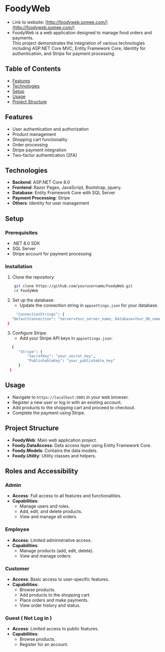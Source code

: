 # FoodyWeb  
- Link to website: [http://foodyweb.somee.com/](http://foodyweb.somee.com/)  
- FoodyWeb is a web application designed to manage food orders and payments.  
This project demonstrates the integration of various technologies including ASP.NET Core MVC, Entity Framework Core, Identity for authentication, and Stripe for payment processing.

## Table of Contents

- [Features](#features)
- [Technologies](#technologies)
- [Setup](#setup)
- [Usage](#usage)
- [Project Structure](#project-structure)


## Features

- User authentication and authorization
- Product management
- Shopping cart functionality
- Order processing
- Stripe payment integration
- Two-factor authentication (2FA)

## Technologies

- **Backend**: ASP.NET Core 8.0
- **Frontend**: Razor Pages, JavaScript, Bootstrap, jquery.
- **Database**: Entity Framework Core with SQL Server 
- **Payment Processing**: Stripe
- **Others**: Identity for user management

## Setup

### Prerequisites

- .NET 8.0 SDK
- SQL Server 
- Stripe account for payment processing

### Installation

1. Clone the repository:
```bash
    git clone https://github.com/yourusername/FoodyWeb.git
    cd FoodyWeb
```

2. Set up the database:
    - Update the connection string in `appsettings.json` for your database.
```bash
     "ConnectionStrings": {
   "DefaultConnection": "Server=Your_server_name; Database=Your_Db_name;Trusted_Connection=True;TrustSeRverCertificate=True"
 }
 ```

3. Configure Stripe:
    - Add your Stripe API keys in `appsettings.json`:
  
  
```bash
   {
      "Stripe": {
          "SecretKey": "your_secret_key",
          "PublishableKey": "your_publishable_key"
      }
  }
 ```
## Usage

- Navigate to `https://localhost:5001` in your web browser.
- Register a new user or log in with an existing account.
- Add products to the shopping cart and proceed to checkout.
- Complete the payment using Stripe.

## Project Structure

- **FoodyWeb**: Main web application project.
- **Foody.DataAccess**: Data access layer using Entity Framework Core.
- **Foody.Models**: Contains the data models.
- **Foody.Utility**: Utility classes and helpers.

## Roles and Accessibility

### Admin

- **Access**: Full access to all features and functionalities.
- **Capabilities**:
  - Manage users and roles.
  - Add, edit, and delete products.
  - View and manage all orders.


### Employee

- **Access**: Limited administrative access.
- **Capabilities**:
  - Manage products (add, edit, delete).
  - View and manage orders.


### Customer

- **Access**: Basic access to user-specific features.
- **Capabilities**:
  - Browse products.
  - Add products to the shopping cart.
  - Place orders and make payments.
  - View order history and status.

### Guest ( Not Log in )

- **Access**: Limited access to public features.
- **Capabilities**:
  - Browse products.
  - Register for an account.

